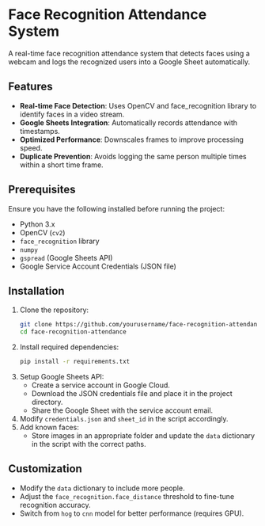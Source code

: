 # Face Recognition Attendance System

A real-time face recognition attendance system that detects faces using a webcam and logs the recognized users into a Google Sheet automatically.

## Features
- **Real-time Face Detection**: Uses OpenCV and face_recognition library to identify faces in a video stream.
- **Google Sheets Integration**: Automatically records attendance with timestamps.
- **Optimized Performance**: Downscales frames to improve processing speed.
- **Duplicate Prevention**: Avoids logging the same person multiple times within a short time frame.

## Prerequisites
Ensure you have the following installed before running the project:

- Python 3.x
- OpenCV (`cv2`)
- `face_recognition` library
- `numpy`
- `gspread` (Google Sheets API)
- Google Service Account Credentials (JSON file)

## Installation
1. Clone the repository:
   ```sh
   git clone https://github.com/yourusername/face-recognition-attendance.git
   cd face-recognition-attendance
   ```
2. Install required dependencies:
   ```sh
   pip install -r requirements.txt
   ```
3. Setup Google Sheets API:
   - Create a service account in Google Cloud.
   - Download the JSON credentials file and place it in the project directory.
   - Share the Google Sheet with the service account email.
4. Modify `credentials.json` and `sheet_id` in the script accordingly.
5. Add known faces:
   - Store images in an appropriate folder and update the `data` dictionary in the script with the correct paths.


## Customization
- Modify the `data` dictionary to include more people.
- Adjust the `face_recognition.face_distance` threshold to fine-tune recognition accuracy.
- Switch from `hog` to `cnn` model for better performance (requires GPU).



